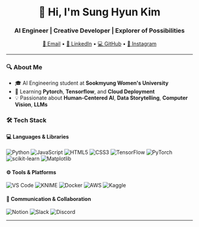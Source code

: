 <h1 align="center">👋 Hi, I'm Sung Hyun Kim</h1>
<h3 align="center">AI Engineer | Creative Developer | Explorer of Possibilities</h3>

<p align="center">
  <a href="mailto:smwuai2004@sookmyung.ac.kr">📧 Email</a> •
  <a href="https://www.linkedin.com/in/%EC%84%B1%ED%98%84-%EA%B9%80-wishyun0303/">🔗 LinkedIn</a> •
  <a href="https://github.com/wis-hyun">💻 GitHub</a> •
  <a href="https://instagram.com/wis_hyunny">📸 Instagram</a>
</p>

---

### 🔍 About Me

- 🎓 AI Engineering student at **Sookmyung Women's University**
- 🌱 Learning **Pytorch**, **Tensorflow**, and **Cloud Deployment**
- 💡 Passionate about **Human-Centered AI**, **Data Storytelling**, **Computer Vision**, **LLMs**


### 🛠️ Tech Stack

#### 💻 Languages & Libraries  
![Python](https://img.shields.io/badge/-Python-3776AB?logo=python&logoColor=white)
![JavaScript](https://img.shields.io/badge/-JavaScript-F7DF1E?logo=javascript&logoColor=black)
![HTML5](https://img.shields.io/badge/-HTML5-E34F26?logo=html5&logoColor=white)
![CSS3](https://img.shields.io/badge/-CSS3-1572B6?logo=css3&logoColor=white)
![TensorFlow](https://img.shields.io/badge/-TensorFlow-FF6F00?logo=tensorflow&logoColor=white)
![PyTorch](https://img.shields.io/badge/-PyTorch-EE4C2C?logo=pytorch&logoColor=white)
![scikit-learn](https://img.shields.io/badge/-scikit--learn-F7931E?logo=scikit-learn&logoColor=white)
![Matplotlib](https://img.shields.io/badge/-Matplotlib-11557C?logo=matplotlib&logoColor=white)

#### ⚙️ Tools & Platforms  
![VS Code](https://img.shields.io/badge/-VSCode-007ACC?logo=visual-studio-code&logoColor=white)
![KNIME](https://img.shields.io/badge/-KNIME-FEBD07?logo=knime&logoColor=black)
![Docker](https://img.shields.io/badge/-Docker-2496ED?logo=docker&logoColor=white)
![AWS](https://img.shields.io/badge/-AWS-232F3E?logo=amazon-aws&logoColor=white)
![Kaggle](https://img.shields.io/badge/-Kaggle-20BEFF?logo=kaggle&logoColor=white)

#### 💬 Communication & Collaboration  
![Notion](https://img.shields.io/badge/-Notion-000000?logo=notion&logoColor=white)
![Slack](https://img.shields.io/badge/-Slack-4A154B?logo=slack&logoColor=white)
![Discord](https://img.shields.io/badge/-Discord-5865F2?logo=discord&logoColor=white)

---
